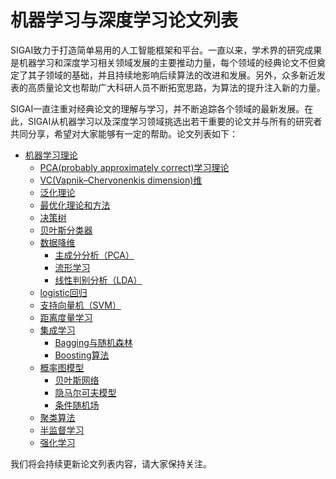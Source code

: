 机器学习与深度学习论文列表
===

SIGAI致力于打造简单易用的人工智能框架和平台。一直以来，学术界的研究成果是机器学习和深度学习相关领域发展的主要推动力量，每个领域的经典论文不但奠定了其子领域的基础，并且持续地影响后续算法的改进和发展。另外，众多新近发表的高质量论文也帮助广大科研人员不断拓宽思路，为算法的提升注入新的力量。

SIGAI一直注重对经典论文的理解与学习，并不断追踪各个领域的最新发展。在此，SIGAI从机器学习以及深度学习领域挑选出若干重要的论文并与所有的研究者共同分享，希望对大家能够有一定的帮助。论文列表如下：

- [机器学习理论](#机器学习理论)
  * [PCA(probably approximately correct)学习理论](#pcaprobably-approximately-correct学习理论)
  * [VC(Vapnik–Chervonenkis dimension)维](#vcvapnikchervonenkis-dimension维)
  * [泛化理论](#泛化理论)
  * [最优化理论和方法](#最优化理论和方法)
  * [决策树](#决策树)
  * [贝叶斯分类器](#贝叶斯分类器)
  * [数据降维](#数据降维)
    + [主成分分析（PCA）](#主成分分析pca)
    + [流形学习](#流形学习)
    + [线性判别分析（LDA）](#线性判别分析lda)
  * [logistic回归](#logistic回归)
  * [支持向量机（SVM）](#支持向量机svm)
  * [距离度量学习](#距离度量学习)
  * [集成学习](#集成学习)
    + [Bagging与随机森林](#Bagging与随机森林)
    + [Boosting算法](#Boosting算法)
  * [概率图模型](#概率图模型)
    + [贝叶斯网络](#贝叶斯网络)
    + [隐马尔可夫模型](#隐马尔可夫模型)
    + [条件随机场](#条件随机场)
  * [聚类算法](#聚类算法)
  * [半监督学习](#半监督学习)
  * [强化学习](#强化学习)

我们将会持续更新论文列表内容，请大家保持关注。

